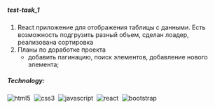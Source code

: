 ##### test-task_1

1.  React приложение для отображения таблицы с данными. Есть возможность подгрузить разный объем, сделан лоадер, реализована сортировка
2.  Планы по доработке проекта
    - добавить пагинацию, поиск элементов, добавление нового элемента;

##### Technology:

<img alt="html5" src="https://img.shields.io/badge/html-E34F26.svg?&style=flat-square&logo=html5&logoColor=fff" />&nbsp;
<img alt="css3" src="https://img.shields.io/badge/css-1572B6.svg?&style=flat-square&logo=css3&logoColor=fff" />&nbsp;
<img alt="javascript" src="https://img.shields.io/badge/javascript-F7DF1E.svg?&style=flat-square&logo=javascript&logoColor=fff" />&nbsp;
<img alt="react" src="https://img.shields.io/badge/react-61DAFB.svg?&style=flat-square&logo=react&logoColor=fff" />&nbsp;
<img alt="bootstrap" src="https://img.shields.io/badge/bootstrap-61DAFB.svg?&style=flat-square&logo=bootstrap&logoColor=fff" />&nbsp;
